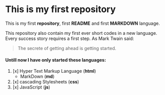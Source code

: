 # This is my first **repository**

This is my first __repository__, first __README__ and first **MARKDOWN** language.

This repository also contain my first ever  short codes in a new language. Every success story requires a first step.
As Mark Twain said:
>The secrete of getting ahead
>is getting started.

#### Untill now I have only started these languages:
1. [x] Hyper Text Markup Language (**html**)
   * MarkDown (**md**)
3. [x] cascading Stylesheets (**css**)
4. [x] JavaScript (**js**)

